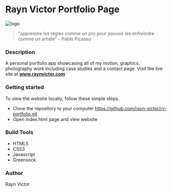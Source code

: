 # Rayn Victor Portfolio Page
![logo](https://user-images.githubusercontent.com/43250423/76877572-017c1880-684a-11ea-9e8c-ad30b257acfd.jpg)
>"apprendre les règles comme un pro pour pouvoir les enfreindre comme un artiste" - Pablo Picasso

### Description
A personal portfolio app showcasing all of my motion, graphics, photography work including case studies and a contact page.
Visit the live site at **www.raynvictor.com**

### Getting started
To view the website locally, follow these simple steps.
* Clone the repository to your computer
https://github.com/rayn-victor/rv-portfolio.git
* Open index.html page and view website

### Build Tools
- HTML5
- CSS3
- Javascript
- Greensock

### Author
Rayn Victor
